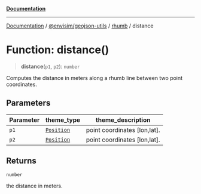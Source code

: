 [**Documentation**](../../../../README.md)

---

[Documentation](../../../../README.md) / [@envisim/geojson-utils](../../README.md) / [rhumb](../README.md) / distance

# Function: distance()

> **distance**(`p1`, `p2`): `number`

Computes the distance in meters along a rhumb line between two point coordinates.

## Parameters

| Parameter | theme_type                                           | theme_description            |
| --------- | ---------------------------------------------------- | ---------------------------- |
| `p1`      | [`Position`](../../geojson/type-aliases/Position.md) | point coordinates [lon,lat]. |
| `p2`      | [`Position`](../../geojson/type-aliases/Position.md) | point coordinates [lon,lat]. |

## Returns

`number`

the distance in meters.
